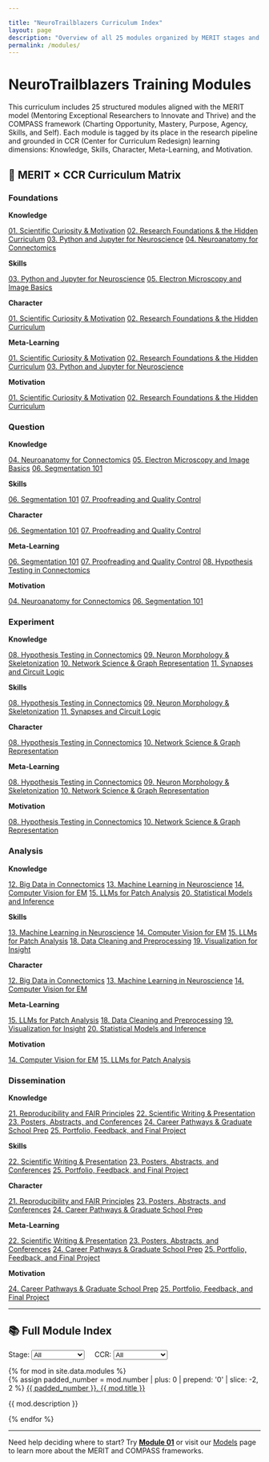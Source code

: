 ```yaml
---

title: "NeuroTrailblazers Curriculum Index"
layout: page
description: "Overview of all 25 modules organized by MERIT stages and CCR dimensions"
permalink: /modules/
---
```


# NeuroTrailblazers Training Modules

This curriculum includes 25 structured modules aligned with the MERIT model (Mentoring Exceptional Researchers to Innovate and Thrive) and the COMPASS framework (Charting Opportunity, Mastery, Purpose, Agency, Skills, and Self). Each module is tagged by its place in the research pipeline and grounded in CCR (Center for Curriculum Redesign) learning dimensions: Knowledge, Skills, Character, Meta-Learning, and Motivation.

## 🧠 MERIT × CCR Curriculum Matrix

<div class="merit-matrix">
  <div class="merit-card">
    <h3>Foundations</h3>
    <p><strong>Knowledge</strong></p>
    <div class="module-subcards">
      <a href="module01" class="module-subcard">01. Scientific Curiosity & Motivation</a>
      <a href="module02" class="module-subcard">02. Research Foundations & the Hidden Curriculum</a>
      <a href="module03" class="module-subcard">03. Python and Jupyter for Neuroscience</a>
      <a href="module04" class="module-subcard">04. Neuroanatomy for Connectomics</a>
    </div>
    <p><strong>Skills</strong></p>
    <div class="module-subcards">
      <a href="module03" class="module-subcard">03. Python and Jupyter for Neuroscience</a>
      <a href="module05" class="module-subcard">05. Electron Microscopy and Image Basics</a>
    </div>
    <p><strong>Character</strong></p>
    <div class="module-subcards">
      <a href="module01" class="module-subcard">01. Scientific Curiosity & Motivation</a>
      <a href="module02" class="module-subcard">02. Research Foundations & the Hidden Curriculum</a>
    </div>
    <p><strong>Meta-Learning</strong></p>
    <div class="module-subcards">
      <a href="module01" class="module-subcard">01. Scientific Curiosity & Motivation</a>
      <a href="module02" class="module-subcard">02. Research Foundations & the Hidden Curriculum</a>
      <a href="module03" class="module-subcard">03. Python and Jupyter for Neuroscience</a>
    </div>
    <p><strong>Motivation</strong></p>
    <div class="module-subcards">
      <a href="module01" class="module-subcard">01. Scientific Curiosity & Motivation</a>
      <a href="module02" class="module-subcard">02. Research Foundations & the Hidden Curriculum</a>
    </div>
  </div>

  <div class="merit-card">
    <h3>Question</h3>
    <p><strong>Knowledge</strong></p>
    <div class="module-subcards">
      <a href="module04" class="module-subcard">04. Neuroanatomy for Connectomics</a>
      <a href="module05" class="module-subcard">05. Electron Microscopy and Image Basics</a>
      <a href="module06" class="module-subcard">06. Segmentation 101</a>
    </div>
    <p><strong>Skills</strong></p>
    <div class="module-subcards">
      <a href="module06" class="module-subcard">06. Segmentation 101</a>
      <a href="module07" class="module-subcard">07. Proofreading and Quality Control</a>
    </div>
    <p><strong>Character</strong></p>
    <div class="module-subcards">
      <a href="module06" class="module-subcard">06. Segmentation 101</a>
      <a href="module07" class="module-subcard">07. Proofreading and Quality Control</a>
    </div>
    <p><strong>Meta-Learning</strong></p>
    <div class="module-subcards">
      <a href="module06" class="module-subcard">06. Segmentation 101</a>
      <a href="module07" class="module-subcard">07. Proofreading and Quality Control</a>
      <a href="module08" class="module-subcard">08. Hypothesis Testing in Connectomics</a>
    </div>
    <p><strong>Motivation</strong></p>
    <div class="module-subcards">
      <a href="module04" class="module-subcard">04. Neuroanatomy for Connectomics</a>
      <a href="module06" class="module-subcard">06. Segmentation 101</a>
    </div>
  </div>

  <div class="merit-card">
    <h3>Experiment</h3>
    <p><strong>Knowledge</strong></p>
    <div class="module-subcards">
      <a href="module08" class="module-subcard">08. Hypothesis Testing in Connectomics</a>
      <a href="module09" class="module-subcard">09. Neuron Morphology & Skeletonization</a>
      <a href="module10" class="module-subcard">10. Network Science & Graph Representation</a>
      <a href="module11" class="module-subcard">11. Synapses and Circuit Logic</a>
    </div>
    <p><strong>Skills</strong></p>
    <div class="module-subcards">
      <a href="module08" class="module-subcard">08. Hypothesis Testing in Connectomics</a>
      <a href="module09" class="module-subcard">09. Neuron Morphology & Skeletonization</a>
      <a href="module11" class="module-subcard">11. Synapses and Circuit Logic</a>
    </div>
    <p><strong>Character</strong></p>
    <div class="module-subcards">
      <a href="module08" class="module-subcard">08. Hypothesis Testing in Connectomics</a>
      <a href="module10" class="module-subcard">10. Network Science & Graph Representation</a>
    </div>
    <p><strong>Meta-Learning</strong></p>
    <div class="module-subcards">
      <a href="module08" class="module-subcard">08. Hypothesis Testing in Connectomics</a>
      <a href="module09" class="module-subcard">09. Neuron Morphology & Skeletonization</a>
      <a href="module10" class="module-subcard">10. Network Science & Graph Representation</a>
    </div>
    <p><strong>Motivation</strong></p>
    <div class="module-subcards">
      <a href="module08" class="module-subcard">08. Hypothesis Testing in Connectomics</a>
      <a href="module10" class="module-subcard">10. Network Science & Graph Representation</a>
    </div>
  </div>

  <div class="merit-card">
    <h3>Analysis</h3>
    <p><strong>Knowledge</strong></p>
    <div class="module-subcards">
      <a href="module12" class="module-subcard">12. Big Data in Connectomics</a>
      <a href="module13" class="module-subcard">13. Machine Learning in Neuroscience</a>
      <a href="module14" class="module-subcard">14. Computer Vision for EM</a>
      <a href="module15" class="module-subcard">15. LLMs for Patch Analysis</a>
      <a href="module20" class="module-subcard">20. Statistical Models and Inference</a>
    </div>
    <p><strong>Skills</strong></p>
    <div class="module-subcards">
      <a href="module13" class="module-subcard">13. Machine Learning in Neuroscience</a>
      <a href="module14" class="module-subcard">14. Computer Vision for EM</a>
      <a href="module15" class="module-subcard">15. LLMs for Patch Analysis</a>
      <a href="module18" class="module-subcard">18. Data Cleaning and Preprocessing</a>
      <a href="module19" class="module-subcard">19. Visualization for Insight</a>
    </div>
    <p><strong>Character</strong></p>
    <div class="module-subcards">
      <a href="module12" class="module-subcard">12. Big Data in Connectomics</a>
      <a href="module13" class="module-subcard">13. Machine Learning in Neuroscience</a>
      <a href="module14" class="module-subcard">14. Computer Vision for EM</a>
    </div>
    <p><strong>Meta-Learning</strong></p>
    <div class="module-subcards">
      <a href="module15" class="module-subcard">15. LLMs for Patch Analysis</a>
      <a href="module18" class="module-subcard">18. Data Cleaning and Preprocessing</a>
      <a href="module19" class="module-subcard">19. Visualization for Insight</a>
      <a href="module20" class="module-subcard">20. Statistical Models and Inference</a>
    </div>
    <p><strong>Motivation</strong></p>
    <div class="module-subcards">
      <a href="module14" class="module-subcard">14. Computer Vision for EM</a>
      <a href="module15" class="module-subcard">15. LLMs for Patch Analysis</a>
    </div>
  </div>

  <div class="merit-card">
    <h3>Dissemination</h3>
    <p><strong>Knowledge</strong></p>
    <div class="module-subcards">
      <a href="module21" class="module-subcard">21. Reproducibility and FAIR Principles</a>
      <a href="module22" class="module-subcard">22. Scientific Writing & Presentation</a>
      <a href="module23" class="module-subcard">23. Posters, Abstracts, and Conferences</a>
      <a href="module24" class="module-subcard">24. Career Pathways & Graduate School Prep</a>
      <a href="module25" class="module-subcard">25. Portfolio, Feedback, and Final Project</a>
    </div>
    <p><strong>Skills</strong></p>
    <div class="module-subcards">
      <a href="module22" class="module-subcard">22. Scientific Writing & Presentation</a>
      <a href="module23" class="module-subcard">23. Posters, Abstracts, and Conferences</a>
      <a href="module25" class="module-subcard">25. Portfolio, Feedback, and Final Project</a>
    </div>
    <p><strong>Character</strong></p>
    <div class="module-subcards">
      <a href="module21" class="module-subcard">21. Reproducibility and FAIR Principles</a>
      <a href="module23" class="module-subcard">23. Posters, Abstracts, and Conferences</a>
      <a href="module24" class="module-subcard">24. Career Pathways & Graduate School Prep</a>
    </div>
    <p><strong>Meta-Learning</strong></p>
    <div class="module-subcards">
      <a href="module22" class="module-subcard">22. Scientific Writing & Presentation</a>
      <a href="module23" class="module-subcard">23. Posters, Abstracts, and Conferences</a>
      <a href="module24" class="module-subcard">24. Career Pathways & Graduate School Prep</a>
      <a href="module25" class="module-subcard">25. Portfolio, Feedback, and Final Project</a>
    </div>
    <p><strong>Motivation</strong></p>
    <div class="module-subcards">
      <a href="module24" class="module-subcard">24. Career Pathways & Graduate School Prep</a>
      <a href="module25" class="module-subcard">25. Portfolio, Feedback, and Final Project</a>
    </div>
  </div>
</div>

---

## 📚 Full Module Index

<p>
  <label for="stage-select">Stage:</label>
  <select id="stage-select">
    <option value="">All</option>
    <option value="Foundations">Foundations</option>
    <option value="Question">Question</option>
    <option value="Experiment">Experiment</option>
    <option value="Analysis">Analysis</option>
    <option value="Dissemination">Dissemination</option>
  </select>
  <label for="ccr-select" style="margin-left:1rem;">CCR:</label>
  <select id="ccr-select">
    <option value="">All</option>
    <option value="Knowledge">Knowledge</option>
    <option value="Skills">Skills</option>
    <option value="Character">Character</option>
    <option value="Meta-Learning">Meta-Learning</option>
    <option value="Motivation">Motivation</option>
  </select>
</p>

<div class="modules-grid">
{% for mod in site.data.modules %}
  <div class="card module-card" data-stage="{{ mod.stage }}" data-ccr="{{ mod.ccr | join: ' ' }}">
    {% assign padded_number = mod.number | plus: 0 | prepend: '0' | slice: -2, 2 %}
    <a href="module{{ padded_number }}" class="module-number-link">{{ padded_number }}. {{ mod.title }}</a>
    <p class="module-description">{{ mod.description }}</p>
  </div>
{% endfor %}
</div>

<script>
const stageSelect = document.getElementById('stage-select');
const ccrSelect = document.getElementById('ccr-select');

function filterModules() {
  const stage = stageSelect.value;
  const ccr = ccrSelect.value;
  document.querySelectorAll('.module-card').forEach(card => {
    const matchStage = !stage || card.dataset.stage === stage;
    const matchCcr = !ccr || card.dataset.ccr.includes(ccr);
    card.style.display = (matchStage && matchCcr) ? '' : 'none';
  });
}

stageSelect.addEventListener('change', filterModules);
ccrSelect.addEventListener('change', filterModules);
</script>

---

Need help deciding where to start? Try **[Module 01](module01)** or visit our [Models](/models/) page to learn more about the MERIT and COMPASS frameworks.

